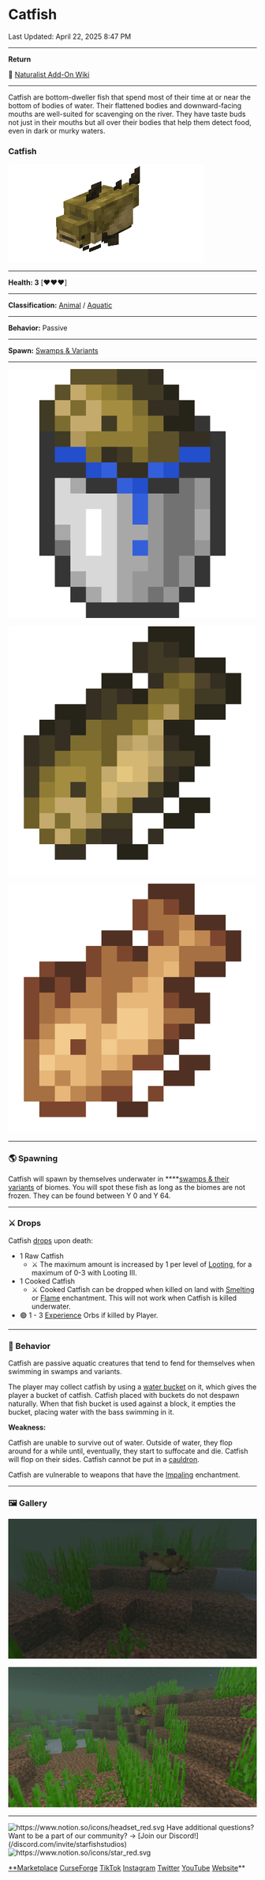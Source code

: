 # Catfish

Last Updated: April 22, 2025 8:47 PM

---

**Return**

🐻 [Naturalist Add-On Wiki](/www.notion.so/1a7a9a61c3f1800c8e32e893d6e7f430?pvs=21)

---

Catfish are bottom-dweller fish that spend most of their time at or near the bottom of bodies of water. Their flattened bodies and downward-facing mouths are well-suited for scavenging on the river. They have taste buds not just in their mouths but all over their bodies that help them detect food, even in dark or murky waters.

<aside>

### **Catfish**

![catfish2.gif](catfish2.gif)

---

**Health: 3** [♥️♥️♥️]

---

**Classification:** [Animal](/minecraft.fandom.com/wiki/Animal) / [Aquatic](/minecraft.fandom.com/wiki/Aquatic)

---

**Behavior:** Passive

---

**Spawn:** [Swamps & Variants](/minecraft.fandom.com/wiki/Swamp)

---

![bucket_catfish.png](bucket_catfish.png)

![catfish_item.png](catfish_item.png)

![cooked_catfish.png](cooked_catfish.png)

</aside>

---

### 🌎 Spawning

Catfish will spawn by themselves underwater in ****[swamps & their variants](/minecraft.fandom.com/wiki/Swamp) of biomes. You will spot these fish as long as the biomes are not frozen. They can be found between Y 0 and Y 64.

---

### ⚔️ Drops

Catfish [drops](/minecraft.fandom.com/wiki/Drops) upon death:

- 1 Raw Catfish
    - ⚔️ The maximum amount is increased by 1 per level of [Looting](/minecraft.fandom.com/wiki/Looting), for a maximum of 0-3 with Looting III.
- 1 Cooked Catfish
    - ⚔️ Cooked Catfish can be dropped when killed on land with [Smelting](/minecraft.fandom.com/wiki/Fire_Aspect) or [Flame](/minecraft.fandom.com/wiki/Flame) enchantment. This will not work when Catfish is killed underwater.
- 🟢 1 - 3 [Experience](/minecraft.fandom.com/wiki/Experience) Orbs if killed by Player.

---

### 🧠 Behavior

Catfish are passive aquatic creatures that tend to fend for themselves when swimming in swamps and variants.

The player may collect catfish by using a [water bucket](/minecraft.fandom.com/wiki/Water_bucket) on it, which gives the player a bucket of catfish. Catfish placed with buckets do not despawn naturally. When that fish bucket is used against a block, it empties the bucket, placing water with the bass swimming in it.

**Weakness:**

Catfish are unable to survive out of water. Outside of water, they flop around for a while until, eventually, they start to suffocate and die. Catfish will flop on their sides. Catfish cannot be put in a [cauldron](/minecraft.fandom.com/wiki/Cauldron).

Catfish are vulnerable to weapons that have the [Impaling](Bass%201dd816019a9f81379eecf7c25ed7e23f.md) enchantment.

---

### 🖼️ Gallery

![bottom_feeder_fish.PNG](bottom_feeder_fish.png)

![catfish.PNG](catfish.png)

---

<aside>
<img src="https://www.notion.so/icons/headset_red.svg" alt="https://www.notion.so/icons/headset_red.svg" width="40px" /> Have additional questions? Want to be a part of our community? → [Join our Discord!](/discord.com/invite/starfishstudios)

</aside>

<aside>
<img src="https://www.notion.so/icons/star_red.svg" alt="https://www.notion.so/icons/star_red.svg" width="40px" />

[**Marketplace](/www.minecraft.net/en-us/marketplace/creator?name=Starfish%20Studios)      [CurseForge](/www.curseforge.com/members/starfish_studios/projects)      [TikTok](/www.tiktok.com/@starfishstudios)      [Instagram](/www.instagram.com/starfishstudiosinc/)      [Twitter](/twitter.com/starfishstudios)      [YouTube](/www.youtube.com/@starfishstudios)      [Website](/starfish-studios.com/)**

</aside>
